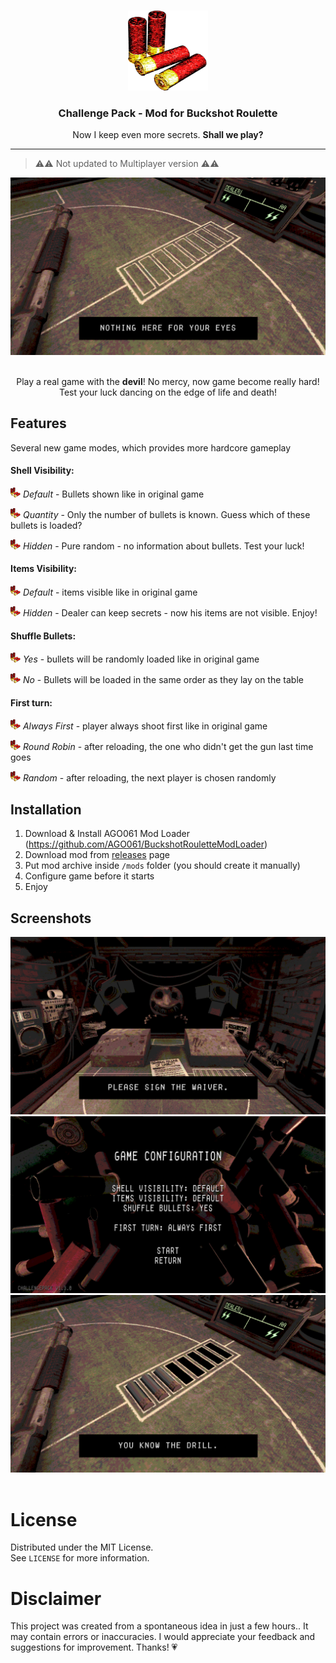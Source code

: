 <br />
<p align="center">
   <a href="https://github.com/StarPandaBeg/ChallengePack">
    <img src=".github/logo.png" alt="Logo" width="128" height="128" />
   </a>

   <h3 align="center">Challenge Pack - Mod for Buckshot Roulette</h3>

   <p align="center">
    Now I keep even more secrets. <b>Shall we play?</b>
   </p>
</p>

---

> ⚠⚠ Not updated to Multiplayer version ⚠⚠

<div align="center">
  <img src=".github/promo.png" alt="">
</div>
<br/>

<p align="center">
Play a real game with the <b>devil</b>! No mercy, now game become really hard! Test your luck dancing on the edge of life and death! 
</p>

## Features

Several new game modes, which provides more hardcore gameplay

#### Shell Visibility:

<img src=".github/icon_1.png" alt="*" width="16" height="16" /> _Default_ - Bullets shown like in original game

<img src=".github/icon_1.png" alt="*" width="16" height="16" /> _Quantity_ - Only the number of bullets is known. Guess which of these bullets is loaded?

<img src=".github/icon_1.png" alt="*" width="16" height="16" /> _Hidden_ - Pure random - no information about bullets. Test your luck!

#### Items Visibility:

<img src=".github/icon_1.png" alt="*" width="16" height="16" /> _Default_ - items visible like in original game

<img src=".github/icon_1.png" alt="*" width="16" height="16" /> _Hidden_ - Dealer can keep secrets - now his items are not visible. Enjoy!

#### Shuffle Bullets:

<img src=".github/icon_1.png" alt="*" width="16" height="16" /> _Yes_ - bullets will be randomly loaded like in original game

<img src=".github/icon_1.png" alt="*" width="16" height="16" /> _No_ - Bullets will be loaded in the same order as they lay on the table

#### First turn:

<img src=".github/icon_1.png" alt="*" width="16" height="16" /> _Always First_ - player always shoot first like in original game

<img src=".github/icon_1.png" alt="*" width="16" height="16" /> _Round Robin_ - after reloading, the one who didn't get the gun last time goes

<img src=".github/icon_1.png" alt="*" width="16" height="16" /> _Random_ - after reloading, the next player is chosen randomly

## Installation

1. Download & Install AGO061 Mod Loader (https://github.com/AGO061/BuckshotRouletteModLoader)
1. Download mod from [releases](https://github.com/StarPandaBeg/ChallengePack/releases/latest) page
1. Put mod archive inside `/mods` folder (you should create it manually)
1. Configure game before it starts
1. Enjoy

## Screenshots

<div align="center">
  <img src=".github/1.png" alt="">
  <img src=".github/2.png" alt="">
  <img src=".github/3.png" alt="">
</div>

<br/>

# License

Distributed under the MIT License.  
See `LICENSE` for more information.

# Disclaimer

This project was created from a spontaneous idea in just a few hours.. It may contain errors or inaccuracies. I would appreciate your feedback and suggestions for improvement. Thanks! 💗
